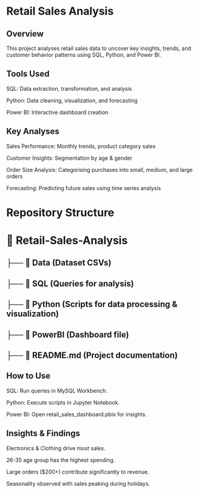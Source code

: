 # Retail Sales Analysis

## Overview

This project analyses retail sales data to uncover key insights, trends, and customer behavior patterns using SQL, Python, and Power BI.

## Tools Used

SQL: Data extraction, transformation, and analysis

Python: Data cleaning, visualization, and forecasting

Power BI: Interactive dashboard creation

## Key Analyses

Sales Performance: Monthly trends, product category sales

Customer Insights: Segmentation by age & gender

Order Size Analysis: Categorising purchases into small, medium, and large orders

Forecasting: Predicting future sales using time series analysis

# Repository Structure
# 📂 Retail-Sales-Analysis
## ├── 📂 Data (Dataset CSVs)
## ├── 📂 SQL (Queries for analysis)
## ├── 📂 Python (Scripts for data processing & visualization)
## ├── 📂 PowerBI (Dashboard file)
## ├── 📜 README.md (Project documentation)
## How to Use

SQL: Run queries in MySQL Workbench.

Python: Execute scripts in Jupyter Notebook.

Power BI: Open retail_sales_dashboard.pbix for insights.

## Insights & Findings

Electronics & Clothing drive most sales.

26-35 age group has the highest spending.

Large orders ($200+) contribute significantly to revenue.

Seasonality observed with sales peaking during holidays.
